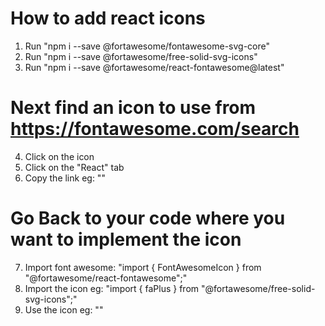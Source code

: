 # How to add react icons
1. Run "npm i --save @fortawesome/fontawesome-svg-core"
2. Run "npm i --save @fortawesome/free-solid-svg-icons"
3. Run "npm i --save @fortawesome/react-fontawesome@latest"

# Next find an icon to use from https://fontawesome.com/search
4. Click on the icon
5. Click on the "React" tab
6. Copy the link eg: "<FontAwesomeIcon icon="fa-solid fa-plus" />"

# Go Back to your code where you want to implement the icon
7. Import font awesome: "import { FontAwesomeIcon } from "@fortawesome/react-fontawesome";"
8. Import the icon eg: "import { faPlus } from "@fortawesome/free-solid-svg-icons";"
9. Use the icon eg: "<FontAwesomeIcon icon={faPlus} />"

